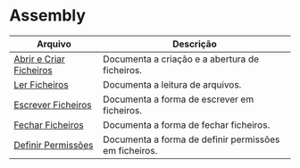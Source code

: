 # Assembly

| Arquivo                                                 | Descrição                                             |
|---------------------------------------------------------|-------------------------------------------------------|
| [Abrir e Criar Ficheiros](./AbrirFicheiros.md)          | Documenta a criação e a abertura de ficheiros.        |
| [Ler Ficheiros](./LerFicheiros.md)                      | Documenta a leitura de arquivos.                      |
| [Escrever Ficheiros](./EscreverFicheiros.md)            | Documenta a forma de escrever em ficheiros.           |
| [Fechar Ficheiros](./FecharFicheiros.md)                | Documenta a forma de fechar ficheiros.                |
| [Definir Permissões](./Definir-Permissões.md)           | Documenta a forma de definir permissões em ficheiros. |